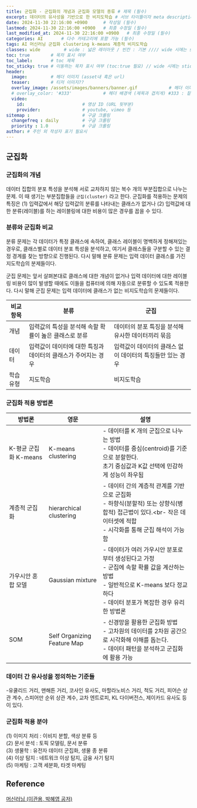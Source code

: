 ```yaml
---
title: 군집화 - 군집화의 개념과 군집화 모델의 종류 # 제목 (필수)
excerpt: 데이터의 유사성을 기반으로 한 비지도학습 # 서브 타이틀이자 meta description (필수)
date: 2024-11-30 22:16:00 +0900      # 작성일 (필수)
lastmod: 2024-11-30 22:16:00 +0900   # 최종 수정일 (필수)
last_modified_at: 2024-11-30 22:16:00 +0900   # 최종 수정일 (필수)
categories: AI       # 다수 카테고리에 포함 가능 (필수)
tags: AI 머신러닝 군집화 clustering k-means 계층적 비지도학습                     # 태그 복수개 가능 (필수)
classes: wide         # wide : 넓은 레이아웃 / 빈칸 : 기본 //// wide 시에는 sticky toc 불가
toc: true        # 목차 표시 여부
toc_label:       # toc 제목
toc_sticky: true # 이동하는 목차 표시 여부 (toc:true 필요) // wide 시에는 sticky toc 불가
header: 
  image:         # 헤더 이미지 (asset내 혹은 url)
  teaser:        # 티저 이미지??
  overlay_image: /assets/images/banners/banner.gif            # 헤더 이미지 (제목과 겹치게)
  # overlay_color: '#333'            # 헤더 배경색 (제목과 겹치게) #333 : 짙은 회색 (필수)
  video:
    id:                      # 영상 ID (URL 뒷부분)
    provider:                # youtube, vimeo 등
sitemap :                    # 구글 크롤링
  changefreq : daily         # 구글 크롤링
  priority : 1.0             # 구글 크롤링
author: # 주인 외 작성자 표기 필요시
---
```

<!--postNo: 20241130_014-->

## 군집화  

### 군집화의 개념  

데이터 집합의 분포 특성을 분석해 서로 교차하지 않는 복수 개의 부분집합으로 나누는 문제. 이 때 생기는 부분집합들을 `군집(cluster)` 라고 한다. 군집화를 적용하는 문제의 특징은 (1) 입력값에서 해당 입력값의 분류를 나타내는 클래스가 없거나 (2) 입력값에 대한 분류(레이블)를 하는 레이블링에 대한 비용이 많은 경우를 꼽을 수 있다.  

### 분류와 군집화 비교  

분류 문제는 각 데이터가 특정 클래스에 속하여, 클래스 레이블이 명백하게 정해져있는 경우로, 클래스별로 데이터 분포 특성을 분석하고, 여기서 클래스들을 구분할 수 있는 결정 경계를 찾는 방향으로 진행된다. 다시 말해 분류 문제는 입력 데이터 클래스를 가진 지도학습의 분제들이다.  

군집 문제는 앞서 살펴본대로 클래스에 대한 개념이 없거나 입력 데이터에 대한 레이블링 비용이 많이 발생할 때에도 이들을 컴퓨터에 의해 자동으로 분류할 수 있도록 적용한다. 다시 말해 군집 문제는 입력 데이터에 클래스가 없는 비지도학습의 문제들이다.  

|비교 항목|분류|군집|
|---|---|---|
|개념|입력값의 특성을 분석해 속할 확률이 놆은 클래스로 분류|데이터의 분포 특징을 분석해 유사한 데이터끼리 묶음|
|데이터|입력값이 데이터에 대한 특징과 데이터의 클래스가 주어지는 경우|입력값이 데이터의 클래스 없이 데이터의 특징들만 있는 경우|
|학습 유형|지도학습|비지도학습|

### 군집화 적용 방법론  

|방법론|영문|설명|
|---|---|---|
|K-평균 군집화 K-means|K-means clustering|- 데이터를 K 개의 군집으로 나누는 방법<br>- 데이터를 중심(centroid)를 기준으로 분할한다.<br>초기 중심값과 K값 선택에 민감하게 성능이 좌우됨|
|계층적 군집화|hierarchical clustering|- 데이터 간의 계층적 관계를 기반으로 군집화<br>- 하향식(분할적) 또는 상향식(병합적) 접근법이 있다.<br- 작은 데이터셋에 적합<br>- 시각화를 통해 군집 해석이 가능함|
|가우시안 혼합 모델|Gaussian mixture|- 데이터가 여러 가우시안 분포로부터 생성된다고 가정<br>- 군집에 속할 확률 값을 계산하는 방법<br>- 일반적으로 K-means 보다 정교하다<br>- 데이터 분포가 복잡한 경우 유리한 방법론|
|SOM|Self Organizing Feature Map|- 신경망을 활용한 군집화 방법<br>- 고차원의 데이터를 2차원 공간으로 시각화해 이해를 돕는다.<br>- 데이터 패턴을 분석하고 군집화에 활용 가능|

### 데이터 간 유사성을 정의하는 기준들  

-유쿨리드 거리, 맨해튼 거리, 코사인 유사도, 마할라노비스 거리, 척도 거리, 피어슨 상관 계수, 스피어만 순위 상관 계수, 교차 엔트로피, KL 다이버전스, 제이카드 유사도 등이 있다.  


### 군집화 적용 분야  

(1) 이미지 처리 : 이비지 분할, 색상 분류 등  
(2) 문서 분석 : 토픽 모델링, 문서 분류  
(3) 생물학 : 유전자 데이터 군집화, 생물 종 분류  
(4) 이상 탐지 : 네트워크 이상 탐지, 금융 사기 탐지  
(5) 마케팅 : 고객 세분화, 타겟 마케팅  

## Reference  

[머신러닝 (이관용, 박혜영 공저)](https://search.shopping.naver.com/book/catalog/33751852618?cat_id=50005558&frm=PBOKPRO&query=머신러닝+이관용&NaPm=ct%3Dm3hfzyhc%7Cci%3D228c56736e9b189c35b08cbd8c5ddb7f9e67e63e%7Ctr%3Dboknx%7Csn%3D95694%7Chk%3D8bfde20797c97955dc000ea62799753a0da42a06)  